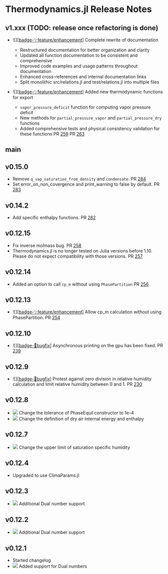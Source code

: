 Thermodynamics.jl Release Notes
========================

v1.xxx  (TODO: release once refactoring is done)
--------

- ![][[badge-✨feature/enhancement]] Complete rewrite of documentation 
  - Restructured documentation for better organization and clarity
  - Updated all function documentation to be consistent and comprehensive
  - Improved code examples and usage patterns throughout documentation
  - Enhanced cross-references and internal documentation links
  - Split monolithic src/relations.jl and test/relations.jl into multiple files

- ![][[badge-✨feature/enhancement]] Added new thermodynamic functions for export
  - `vapor_pressure_deficit` function for computing vapor pressure deficit
  - New methods for `partial_pressure_vapor` and `partial_pressure_dry` functions
  - Added comprehensive tests and physical consistency validation for these functions
  PR [259](https://github.com/CliMA/Thermodynamics.jl/pull/259)
  PR [263](https://github.com/CliMA/Thermodynamics.jl/pull/263)

main
----

v0.15.0
--------
- Remove `q_vap_saturation_from_density` and `condensate`. 
  PR [284](https://github.com/CliMA/Thermodynamics.jl/pull/284)
- Set error_on_non_covergence and print_warning to false by default. 
  PR [283](https://github.com/CliMA/Thermodynamics.jl/pull/283)

v0.14.2
--------
- Add specific enthalpy functions. PR [282](https://github.com/CliMA/Thermodynamics.jl/pull/282)

v0.12.15
--------
- Fix inverse molmass bug. PR [258](https://github.com/CliMA/Thermodynamics.jl/pull/258)
- Thermodynamics.jl is no longer tested on Julia versions before 1.10.
  Please do not expect compatibility with those versions.
  PR [257](https://github.com/CliMA/Thermodynamics.jl/pull/257)

v0.12.14
--------
- Added an option to call `cp_m` without using `PhasePartition`
  PR [256](https://github.com/CliMA/Thermodynamics.jl/pull/256)

v0.12.13
-------
- ![][[badge-✨feature/enhancement]] Allow cp_m calculation without using PhasePartition.
  PR [254](https://github.com/CliMA/Thermodynamics.jl/pull/254)

v0.12.10
-------
- ![][[badge-🐛bugfix]] Asynchronous printing on the gpu has been fixed.
  PR [239](https://github.com/CliMA/Thermodynamics.jl/pull/239)

v0.12.9
-------
- ![][[badge-🐛bugfix]] Protest against zero division in relative humidity
  calculation and limit relative humidity between 0 and 1.
  PR [230](https://github.com/CliMA/Thermodynamics.jl/pull/230)

v0.12.8
-------
- ![][badge-🤖precisionΔ] Change the tolerance of PhaseEquil constructor to 1e-4
- ![][badge-🔥behavioralΔ] Change the definition of dry air internal energy and enthalpy

v0.12.7
-------
- ![][badge-🔥behavioralΔ] Change the upper limit of saturation specific humidity

v0.12.4
-------
- Upgraded to use ClimaParams.jl

v0.12.3
-------
- ![][badge-✨feature/enhancement] Additional Dual number support

v0.12.2
-------
- ![][badge-✨feature/enhancement] Additional Dual number support

v0.12.1
-------
- Started changelog
- ![][badge-✨feature/enhancement] Added support for Dual numbers

<!--
Contributors are welcome to begin the description of changelog items with badge(s) below. Here is a brief description of when to use badges for a particular pull request / set of changes:
 - 🔥behavioralΔ - behavioral changes. For example: a new model is used, yielding more accurate results.
 - 🤖precisionΔ - machine-precision changes. For example, swapping the order of summed arguments can result in machine-precision changes.
 - 💥breaking - breaking changes. For example: removing deprecated functions/types, removing support for functionality, API changes.
 - 🚀performance - performance improvements. For example: improving type inference, reducing allocations, or code hoisting.
 - ✨feature - new feature added. For example: adding support for a cubed-sphere grid
 - 🐛bugfix - bugfix. For example: fixing incorrect logic, resulting in incorrect results, or fixing code that otherwise might give a `MethodError`.
-->

[badge-🔥behavioralΔ]: https://img.shields.io/badge/🔥behavioralΔ-orange.svg
[badge-🤖precisionΔ]: https://img.shields.io/badge/🤖precisionΔ-black.svg
[badge-💥breaking]: https://img.shields.io/badge/💥BREAKING-red.svg
[badge-🚀performance]: https://img.shields.io/badge/🚀performance-green.svg
[badge-✨feature/enhancement]: https://img.shields.io/badge/feature/enhancement-blue.svg
[badge-🐛bugfix]: https://img.shields.io/badge/🐛bugfix-purple.svg
